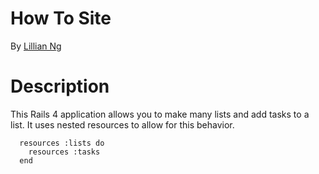 # How To Site

By [Lillian Ng](http://github.com/orangeninjamidget)

# Description
This Rails 4 application allows you to make many lists and add tasks to a list. It uses nested resources to allow for this behavior.

```rails
  resources :lists do
    resources :tasks
  end
```
